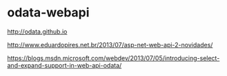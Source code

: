 # odata-webapi

http://odata.github.io

http://www.eduardopires.net.br/2013/07/asp-net-web-api-2-novidades/

https://blogs.msdn.microsoft.com/webdev/2013/07/05/introducing-select-and-expand-support-in-web-api-odata/
